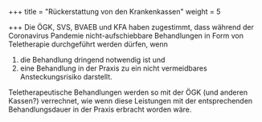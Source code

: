 +++
title = "Rückerstattung von den Krankenkassen"
weight = 5

+++
Die ÖGK, SVS, BVAEB und KFA haben zugestimmt, dass während der Coronavirus Pandemie nicht-aufschiebbare Behandlungen in Form von Teletherapie durchgeführt werden dürfen, wenn

1. die Behandlung dringend notwendig ist und
2. eine Behandlung in der Praxis zu ein nicht vermeidbares Ansteckungsrisiko darstellt.

<!--more-->

Teletherapeutische Behandlungen werden so mit der ÖGK (und anderen Kassen?) verrechnet, wie wenn diese Leistungen mit der entsprechenden Behandlungsdauer in der Praxis erbracht worden wäre.